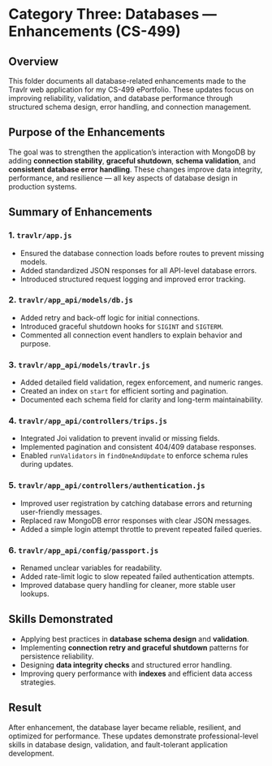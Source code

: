 # Category Three: Databases — Enhancements (CS-499) 

## Overview 
This folder documents all database-related enhancements made to the Travlr web application for my CS-499 ePortfolio. These updates focus on improving reliability, validation, and database performance through structured schema design, error handling, and connection management.

## Purpose of the Enhancements 
The goal was to strengthen the application’s interaction with MongoDB by adding **connection stability**, **graceful shutdown**, **schema validation**, and **consistent database error handling**. These changes improve data integrity, performance, and resilience — all key aspects of database design in production systems.

## Summary of Enhancements 

### **1. `travlr/app.js`** 
- Ensured the database connection loads before routes to prevent missing models.
- Added standardized JSON responses for all API-level database errors.
- Introduced structured request logging and improved error tracking.

### **2. `travlr/app_api/models/db.js`** 
- Added retry and back-off logic for initial connections.
- Introduced graceful shutdown hooks for `SIGINT` and `SIGTERM`.
- Commented all connection event handlers to explain behavior and purpose.

### **3. `travlr/app_api/models/travlr.js`** 
- Added detailed field validation, regex enforcement, and numeric ranges.
- Created an index on `start` for efficient sorting and pagination.
- Documented each schema field for clarity and long-term maintainability.

### **4. `travlr/app_api/controllers/trips.js`** 
- Integrated Joi validation to prevent invalid or missing fields.
- Implemented pagination and consistent 404/409 database responses.
- Enabled `runValidators` in `findOneAndUpdate` to enforce schema rules during updates.

### **5. `travlr/app_api/controllers/authentication.js`** 
- Improved user registration by catching database errors and returning user-friendly messages.
- Replaced raw MongoDB error responses with clear JSON messages.
- Added a simple login attempt throttle to prevent repeated failed queries.

### **6. `travlr/app_api/config/passport.js`** 
- Renamed unclear variables for readability.
- Added rate-limit logic to slow repeated failed authentication attempts.
- Improved database query handling for cleaner, more stable user lookups.

## Skills Demonstrated 
- Applying best practices in **database schema design** and **validation**.
- Implementing **connection retry and graceful shutdown** patterns for persistence reliability.
- Designing **data integrity checks** and structured error handling.
- Improving query performance with **indexes** and efficient data access strategies.

## Result 
After enhancement, the database layer became reliable, resilient, and optimized for performance. These updates demonstrate professional-level skills in database design, validation, and fault-tolerant application development.
